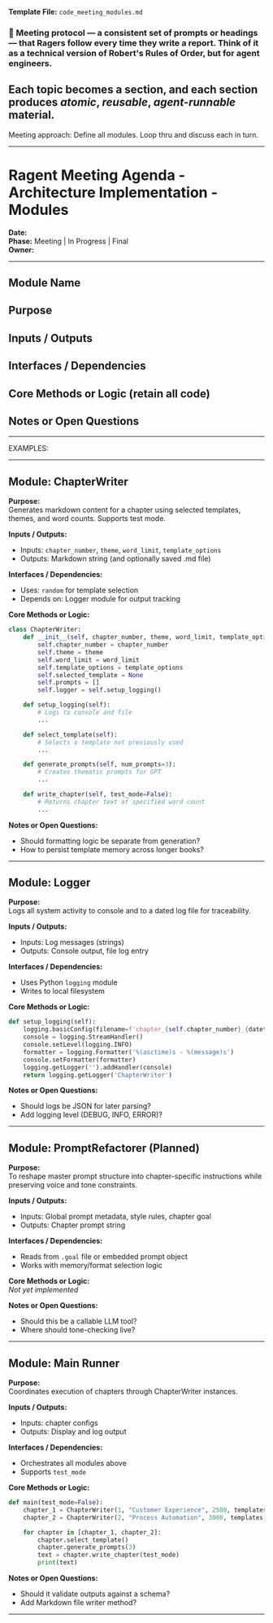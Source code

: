 **Template File:** `code_meeting_modules.md`

### 🧱 Meeting protocol — a consistent set of prompts or headings — that Ragers follow every time they write a report. Think of it as a technical version of Robert's Rules of Order, but for agent engineers.
Each topic becomes a section, and each section produces *atomic*, *reusable*, *agent-runnable* material.
---

Meeting approach: Define all modules. Loop thru and discuss each in turn.

---
# Ragent Meeting Agenda - Architecture Implementation - Modules
**Date:**  
**Phase:** Meeting | In Progress | Final  
**Owner:** 

---

## Module Name

## Purpose

## Inputs / Outputs

## Interfaces / Dependencies

## Core Methods or Logic (retain all code)

## Notes or Open Questions

---

EXAMPLES:

---

## Module: ChapterWriter

**Purpose:**  
Generates markdown content for a chapter using selected templates, themes, and word counts. Supports test mode.

**Inputs / Outputs:**  
- Inputs: `chapter_number`, `theme`, `word_limit`, `template_options`  
- Outputs: Markdown string (and optionally saved .md file)

**Interfaces / Dependencies:**  
- Uses: `random` for template selection  
- Depends on: Logger module for output tracking

**Core Methods or Logic:**  
```python
class ChapterWriter:
    def __init__(self, chapter_number, theme, word_limit, template_options):
        self.chapter_number = chapter_number
        self.theme = theme
        self.word_limit = word_limit
        self.template_options = template_options
        self.selected_template = None
        self.prompts = []
        self.logger = self.setup_logging()

    def setup_logging(self):
        # Logs to console and file
        ...

    def select_template(self):
        # Selects a template not previously used
        ...

    def generate_prompts(self, num_prompts=3):
        # Creates thematic prompts for GPT
        ...

    def write_chapter(self, test_mode=False):
        # Returns chapter text of specified word count
        ...
```

**Notes or Open Questions:**  
- Should formatting logic be separate from generation?
- How to persist template memory across longer books?

---

## Module: Logger

**Purpose:**  
Logs all system activity to console and to a dated log file for traceability.

**Inputs / Outputs:**  
- Inputs: Log messages (strings)  
- Outputs: Console output, file log entry

**Interfaces / Dependencies:**  
- Uses Python `logging` module  
- Writes to local filesystem

**Core Methods or Logic:**  
```python
def setup_logging(self):
    logging.basicConfig(filename=f'chapter_{self.chapter_number}_{datetime.now().strftime("%Y%m%d")}.log', level=logging.INFO)
    console = logging.StreamHandler()
    console.setLevel(logging.INFO)
    formatter = logging.Formatter('%(asctime)s - %(message)s')
    console.setFormatter(formatter)
    logging.getLogger('').addHandler(console)
    return logging.getLogger('ChapterWriter')
```

**Notes or Open Questions:**  
- Should logs be JSON for later parsing?  
- Add logging level (DEBUG, INFO, ERROR)?

---

## Module: PromptRefactorer (Planned)

**Purpose:**  
To reshape master prompt structure into chapter-specific instructions while preserving voice and tone constraints.

**Inputs / Outputs:**  
- Inputs: Global prompt metadata, style rules, chapter goal  
- Outputs: Chapter prompt string

**Interfaces / Dependencies:**  
- Reads from `.goal` file or embedded prompt object  
- Works with memory/format selection logic

**Core Methods or Logic:**  
_Not yet implemented_

**Notes or Open Questions:**  
- Should this be a callable LLM tool?  
- Where should tone-checking live?

---

## Module: Main Runner

**Purpose:**  
Coordinates execution of chapters through ChapterWriter instances.

**Inputs / Outputs:**  
- Inputs: chapter configs  
- Outputs: Display and log output

**Interfaces / Dependencies:**  
- Orchestrates all modules above  
- Supports `test_mode`

**Core Methods or Logic:**  
```python
def main(test_mode=False):
    chapter_1 = ChapterWriter(1, "Customer Experience", 2500, templates)
    chapter_2 = ChapterWriter(2, "Process Automation", 3000, templates)

    for chapter in [chapter_1, chapter_2]:
        chapter.select_template()
        chapter.generate_prompts(3)
        text = chapter.write_chapter(test_mode)
        print(text)
```

**Notes or Open Questions:**  
- Should it validate outputs against a schema?  
- Add Markdown file writer method?

---
